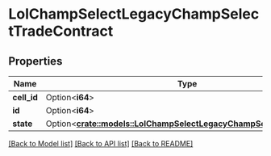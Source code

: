 # LolChampSelectLegacyChampSelectTradeContract

## Properties

Name | Type | Description | Notes
------------ | ------------- | ------------- | -------------
**cell_id** | Option<**i64**> |  | [optional]
**id** | Option<**i64**> |  | [optional]
**state** | Option<[**crate::models::LolChampSelectLegacyChampSelectTradeState**](LolChampSelectLegacyChampSelectTradeState.md)> |  | [optional]

[[Back to Model list]](../README.md#documentation-for-models) [[Back to API list]](../README.md#documentation-for-api-endpoints) [[Back to README]](../README.md)


